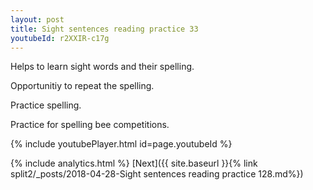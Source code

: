 ```yaml
---
layout: post
title: Sight sentences reading practice 33
youtubeId: r2XXIR-c17g
---
```

 
 
Helps to learn sight words and their spelling.

Opportunitiy to repeat the spelling. 

Practice spelling. 
 
Practice for spelling bee competitions. 
 
{% include youtubePlayer.html id=page.youtubeId %}
 
 
{% include analytics.html %} 
[Next]({{ site.baseurl }}{% link  split2/_posts/2018-04-28-Sight sentences reading practice 128.md%})
 
